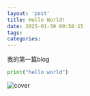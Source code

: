 ```yaml
---
layout: 'post'
title: Hello World!
date: 2025-01-30 00:58:15
tags: 
categories: 
---
```


我的第一篇blog

```python
print("hello world")
```

![cover](images/20250130/hello_world.png)